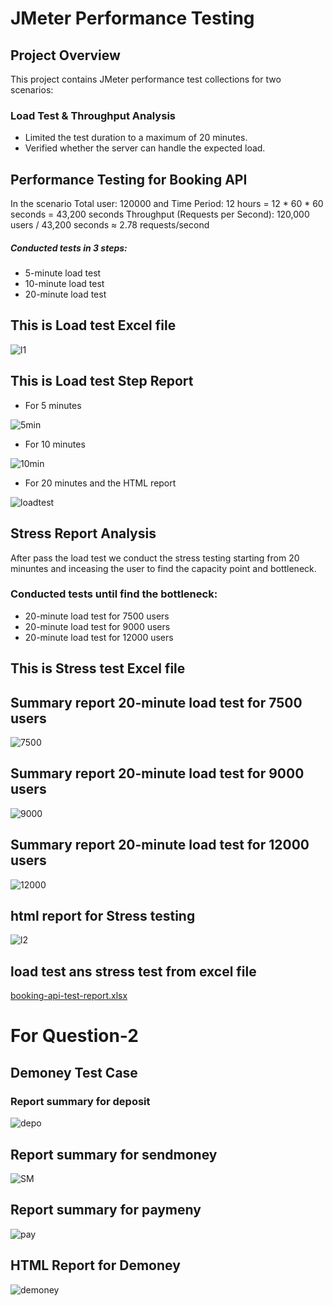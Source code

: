 # JMeter Performance Testing
## Project Overview
This project contains JMeter performance test collections for two scenarios:
### Load Test & Throughput Analysis
- Limited the test duration to a maximum of 20 minutes.
- Verified whether the server can handle the expected load.
## Performance Testing for Booking API
In the scenario Total user: 120000 and Time Period: 12 hours = 12 * 60 * 60 seconds = 43,200 seconds
Throughput (Requests per Second): 120,000 users / 43,200 seconds ≈ 2.78 requests/second
##### Conducted tests in 3 steps:
- 5-minute load test
- 10-minute load test
- 20-minute load test


## This is Load test Excel file


![l1](https://github.com/user-attachments/assets/fe649776-9fb1-469f-815f-3c569d509f32)

## This is Load test Step Report 
- For 5 minutes

![5min](https://github.com/user-attachments/assets/5578febc-6bc9-4e32-810b-99a526eba2a5)

- For 10 minutes
  
![10min](https://github.com/user-attachments/assets/31183925-8178-46e0-912b-2dcac575df22)

-  For 20 minutes and the HTML report
  
![loadtest](https://github.com/user-attachments/assets/4f709b20-25aa-41fb-8f80-caff34bda6c9)

## Stress Report Analysis
After pass the load test we conduct the stress testing starting from 20 minuntes and inceasing the user to find the capacity point and bottleneck.

### Conducted tests until find the bottleneck:
- 20-minute load test for 7500 users
- 20-minute load test for 9000 users
- 20-minute load test for 12000 users

## This is Stress test  Excel file

##  Summary report 20-minute load test for 7500 users

![7500](https://github.com/user-attachments/assets/8cc7ed1a-5ece-4881-8831-b52fc4898201)

##  Summary report 20-minute load test for 9000 users

![9000](https://github.com/user-attachments/assets/ba3d1072-c96c-4375-8dda-554796b8ab3e)

##  Summary report 20-minute load test for 12000 users

![12000](https://github.com/user-attachments/assets/a566c9e7-832a-4c01-9fa7-66dd173f8e1f)


## html report for Stress testing

![l2](https://github.com/user-attachments/assets/5eaa1ccb-191b-4bc1-b815-5523d3bce3bf)

## load test ans stress test from excel file

[booking-api-test-report.xlsx](https://github.com/user-attachments/files/19259508/booking-api-test-report.xlsx)


# For Question-2
## Demoney Test Case
### Report summary for deposit

![depo](https://github.com/user-attachments/assets/e20bf174-265c-4b70-9e79-5407185ec00b)

## Report summary for sendmoney

![SM](https://github.com/user-attachments/assets/4a40c5be-ac59-435f-a41b-2f875f36d940)

## Report summary for paymeny

![pay](https://github.com/user-attachments/assets/e3a7cce5-fb23-4784-a9c3-b8c64c3554ec)

## HTML Report for Demoney

![demoney](https://github.com/user-attachments/assets/1189a8c6-2362-4f45-a69f-2e38362ed08a)









